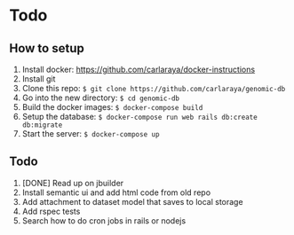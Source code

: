 # Todo

## How to setup
1. Install docker: https://github.com/carlaraya/docker-instructions
1. Install git
1. Clone this repo: `$ git clone https://github.com/carlaraya/genomic-db`
1. Go into the new directory: `$ cd genomic-db`
1. Build the docker images: `$ docker-compose build`
1. Setup the database: `$ docker-compose run web rails db:create db:migrate`
1. Start the server: `$ docker-compose up`

## Todo
1. [DONE] Read up on jbuilder
1. Install semantic ui and add html code from old repo
1. Add attachment to dataset model that saves to local storage
1. Add rspec tests
1. Search how to do cron jobs in rails or nodejs
